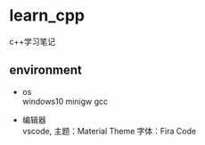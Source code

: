 # learn_cpp
c++学习笔记

## environment
- os  
windows10 minigw gcc

- 编辑器  
vscode, 主题：Material Theme 字体：Fira Code
